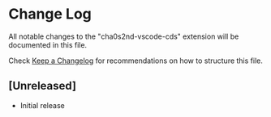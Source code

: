 # Change Log

All notable changes to the "cha0s2nd-vscode-cds" extension will be documented in this file.

Check [Keep a Changelog](http://keepachangelog.com/) for recommendations on how to structure this file.

## [Unreleased]

- Initial release